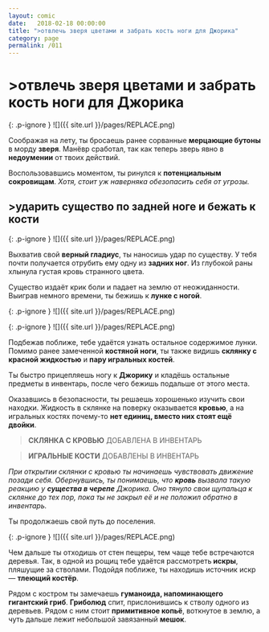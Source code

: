 ```yaml
---
layout: comic
date:   2018-02-18 00:00:00 
title: ">отвлечь зверя цветами и забрать кость ноги для Джорика"
category: page
permalink: /011
---
```

# >отвлечь зверя цветами и забрать кость ноги для Джорика

{: .p-ignore }
![]({{ site.url }}/pages/REPLACE.png)

Соображая на лету, ты бросаешь ранее сорванные <strong>мерцающие бутоны</strong> в морду <strong>зверя</strong>. Манёвр сработал, так как теперь зверь явно в <strong>недоумении</strong> от твоих действий.

Воспользовавшись моментом, ты ринулся к <strong>потенциальным сокровищам</strong>. <em>Хотя, стоит уж наверняка обезопасить себя от угрозы.</em>

## >ударить существо по задней ноге и бежать к кости

{: .p-ignore }
![]({{ site.url }}/pages/REPLACE.png)

Выхватив свой <strong>верный гладиус</strong>, ты наносишь удар по существу. У тебя почти получается отрубить ему одну из <strong>задних ног</strong>. Из глубокой раны хлынула густая кровь странного цвета.

Существо издаёт крик боли и падает на землю от неожиданности. Выиграв немного времени, ты бежишь к <strong>лунке с ногой</strong>.

{: .p-ignore }
![]({{ site.url }}/pages/REPLACE.png)

{: .p-ignore }
![]({{ site.url }}/pages/REPLACE.png)

Подбежав поближе, тебе удаётся узнать остальное содержимое лунки. Помимо ранее замеченной <strong>костяной ноги</strong>, ты также видишь <strong>склянку с красной жидкостью</strong> и <strong>пару игральных костей</strong>.

Ты быстро прицепляешь ногу к <strong>Джорику</strong> и кладёшь остальные предметы в инвентарь, после чего бежишь подальше от этого места.

Оказавшись в безопасности, ты решаешь хорошенько изучить свои находки. Жидкость в склянке на поверку оказывается <strong>кровью</strong>, а на игральных костях почему-то <strong>нет единиц, вместо них стоят ещё двойки</strong>.

<blockquote><strong>СКЛЯНКА С КРОВЬЮ</strong> ДОБАВЛЕНА В ИНВЕНТАРЬ</blockquote>

<blockquote><strong>ИГРАЛЬНЫЕ КОСТИ</strong> ДОБАВЛЕНЫ В ИНВЕНТАРЬ</blockquote>

<em>При открытии склянки с кровью ты начинаешь чувствовать движение позади себя. Обернувшись, ты понимаешь, что <strong>кровь</strong> вызвала такую реакцию у <strong>существа в черепе</strong> Джорика. Оно тянуло свои щупальца к склянке до тех пор, пока ты не закрыл её и не положил обратно в инвентарь.</em>

Ты продолжаешь свой путь до поселения.

{: .p-ignore }
![]({{ site.url }}/pages/REPLACE.png)

Чем дальше ты отходишь от стен пещеры, тем чаще тебе встречаются деревья. Так, в одной из рощиц тебе удаётся рассмотреть<strong> искры</strong>, пляшущие за стволами. Подойдя поближе, ты находишь источник искр — <strong>тлеющий костёр</strong>.

Рядом с костром ты замечаешь <strong>гуманоида, напоминающего гигантский гриб</strong>. <strong>Гриболюд</strong> спит, прислонившись к стволу одного из деревьев. Рядом с ним стоит <strong>примитивное копьё</strong>, воткнутое в землю, а чуть дальше лежит небольшой завязанный <strong>мешок</strong>.
